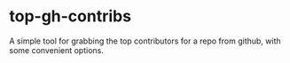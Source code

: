 top-gh-contribs
===============

A simple tool for grabbing the top contributors for a repo from github, with some convenient options.
